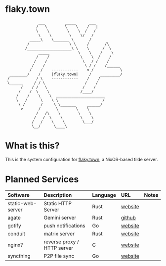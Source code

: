 # flaky.town

```
               ___         _____      ___
              /   \        \    \    /   |
              \    \        \    \  /   /
               \    \        \    \/   /
           _____\    \_______ \       /
          /                  \ \     /       /\
         /____________________\ \    \      /  \
               _____             \    \    /    \
              /    /              \    \  /    /
             /    /                \   / /    /
            /    /                  \ / /    /______
           /    /    ------------    v /            \
  ________/    /     |flaky.town|     /    _________/
 /            / \    ------------    /    /
 \______     / / \                  /    /
       /    / /   \                /    /
      /    /  \    \              /____/
     /    /    \    \  ______________________
     \   /      \    \ \                    /
      \ /       /     \ \_______     ______/
       v       /       \        \    \
              /   /\    \        \    \
             /   /  \    \        \    \
            /   /    \    \        \___/
            \__/      \____\

```

# What is this?

This is the system configuration for [flaky.town](https://flaky.town), a NixOS-based tilde server.

# Planned Services

| Software          | Description                 | Language | URL                                         | Notes |
| :---------------- | :-------------------------- | :------- | :------------------------------------------ | :---- |
| static-web-server | Static HTTP Server          | Rust     | [website](https://static-web-server.net/)   |       |
| agate             | Gemini server               | Rust     | [github](https://github.com/mbrubeck/agate) |       |
| gotify            | push notifications          | Go       | [website](https://gotify.net/)              |       |
| conduit           | matrix server               | Rust     | [website](https://conduit.rs/)              |       |
| nginx?            | reverse proxy / HTTP server | C        | [website](https://www.nginx.com/)           |       |
| syncthing         | P2P file sync               | Go       | [website](https://syncthing.net/)           |       |
